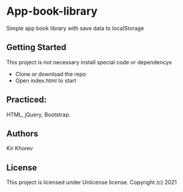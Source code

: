 # App-book-library
Simple app book library with save data to localStorage 

## Getting Started
This project is not necessary install special code or dependencys
- Clone or download the repo
- Open index.html to start

## Practiced:
HTML, jQuery, Bootstrap.

## Authors
Kir Khorev

## License
This project is licensed under Unlicense license.
Copyright (c) 2021
